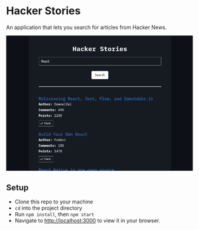 # Hacker Stories

An application that lets you search for articles from Hacker News.

![Hacker stories app](https://github.com/toluagboola/hacker-stories/blob/master/hacker-stories.png)

## Setup

- Clone this repo to your machine
- `cd` into the project directory
- Run `npm install`, then `npm start`
- Navigate to [http://localhost:3000](http://localhost:3000) to view it in your browser.

